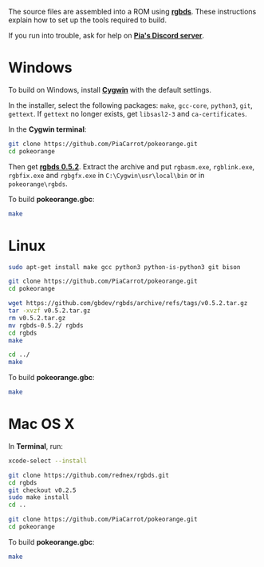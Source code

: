 The source files are assembled into a ROM using [**rgbds**](https://github.com/rednex/rgbds).
These instructions explain how to set up the tools required to build.

If you run into trouble, ask for help on [**Pia's Discord server**](https://discord.gg/UKTyj3t).


# Windows

To build on Windows, install [**Cygwin**](http://cygwin.com/install.html) with the default settings.

In the installer, select the following packages: `make`, `gcc-core`, `python3`, `git`, `gettext`.
If `gettext` no longer exists, get `libsasl2-3` and `ca-certificates`.

In the **Cygwin terminal**:

```bash
git clone https://github.com/PiaCarrot/pokeorange.git
cd pokeorange
```

Then get [**rgbds 0.5.2**](https://github.com/rednex/rgbds/releases/). Extract the archive and put `rgbasm.exe`, `rgblink.exe`, `rgbfix.exe` and `rgbgfx.exe` in `C:\Cygwin\usr\local\bin` or in `pokeorange\rgbds`.

To build **pokeorange.gbc**:

```bash
make
```


# Linux

```bash
sudo apt-get install make gcc python3 python-is-python3 git bison

git clone https://github.com/PiaCarrot/pokeorange.git
cd pokeorange

wget https://github.com/gbdev/rgbds/archive/refs/tags/v0.5.2.tar.gz
tar -xvzf v0.5.2.tar.gz
rm v0.5.2.tar.gz
mv rgbds-0.5.2/ rgbds
cd rgbds
make

cd ../
make
```

To build **pokeorange.gbc**:

```bash
make
```


# Mac OS X

In **Terminal**, run:

```bash
xcode-select --install

git clone https://github.com/rednex/rgbds.git
cd rgbds
git checkout v0.2.5
sudo make install
cd ..

git clone https://github.com/PiaCarrot/pokeorange.git
cd pokeorange
```

To build **pokeorange.gbc**:

```bash
make
```
